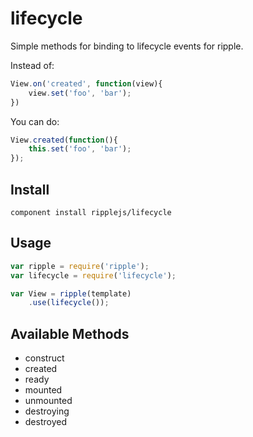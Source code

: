# lifecycle

Simple methods for binding to lifecycle events for ripple.

Instead of:

```js
View.on('created', function(view){
    view.set('foo', 'bar');
})
```

You can do:

```js
View.created(function(){
    this.set('foo', 'bar');
});
```

## Install

```
component install ripplejs/lifecycle
```

## Usage

```js
var ripple = require('ripple');
var lifecycle = require('lifecycle');

var View = ripple(template)
    .use(lifecycle());
```

## Available Methods

* construct
* created
* ready
* mounted
* unmounted
* destroying
* destroyed